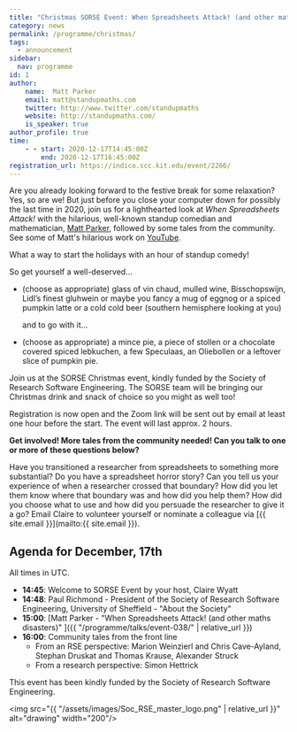 ```yaml
---
title: "Christmas SORSE Event: When Spreadsheets Attack! (and other maths disasters.)"
category: news
permalink: /programme/christmas/
tags:
  - announcement
sidebar:
  nav: programme
id: 1
author:
    name:  Matt Parker
    email: matt@standupmaths.com
    twitter: http://www.twitter.com/standupmaths
    website: http://standupmaths.com/
    is_speaker: true
author_profile: true
time:
    - - start: 2020-12-17T14:45:00Z
        end: 2020-12-17T16:45:00Z
registration_url: https://indico.scc.kit.edu/event/2266/
---
```


Are you already looking forward to the festive break for some relaxation? Yes,
so are we! But just before you close your computer down for possibly the last
time in 2020, join us for a lighthearted look at _When Spreadsheets Attack!_
with the hilarious, well-known standup comedian and mathematician, [Matt
Parker](http://standupmaths.com/), followed by some tales from the
community. See some of Matt's hilarious work on
[YouTube](http://youtube.com/standupmaths).

What a way to start the holidays with an hour of standup comedy!

So get yourself a well-deserved…

- (choose as appropriate) glass of vin chaud, mulled wine, Bisschopswijn, Lidl’s
  finest gluhwein or maybe you fancy a mug of eggnog or a spiced pumpkin latte
  or a cold cold beer (southern hemisphere looking at you)

  and to go with it…

- (choose as appropriate) a mince pie, a piece of stollen or a chocolate covered
  spiced lebkuchen, a few Speculaas, an Oliebollen or a leftover slice of
  pumpkin pie.

Join us at the SORSE Christmas event, kindly funded by the Society of Research
Software Engineering. The SORSE team will be bringing our Christmas drink and
snack of choice so you might as well too!

Registration is now open and the Zoom link will be sent out by email at least
one hour before the start. The event will last approx. 2 hours.

**Get involved! More tales from the community needed! Can you talk to one or more of these questions below?**

Have you transitioned a researcher from spreadsheets to something more
substantial? Do you have a spreadsheet horror story? Can you tell us your
experience of when a researcher crossed that boundary? How did you let them
know where that boundary was and how did you help them? How did you choose what
to use and how did you persuade the researcher to give it a go? Email Claire
to volunteer yourself or nominate a colleague via [{{ site.email }}](mailto:{{ site.email }}).


## Agenda for December, 17th

All times in UTC.

- **14:45**: Welcome to SORSE Event by your host, Claire Wyatt
- **14:48**: Paul Richmond - President of the Society of Research Software
  Engineering, University of Sheffield - "About the Society"
- **15:00**: [Matt Parker - "When Spreadsheets Attack! (and other maths disasters)" ]({{ "/programme/talks/event-038/" | relative_url }})
- **16:00**: Community tales from the front line
  - From an RSE perspective: Marion Weinzierl and Chris Cave-Ayland, Stephan Druskat and Thomas Krause, Alexander Struck
  - From a research perspective: Simon Hettrick

This event has been kindly funded by the Society of Research Software Engineering.

<img src="{{ "/assets/images/Soc_RSE_master_logo.png" | relative_url }}" alt="drawing" width="200"/>
